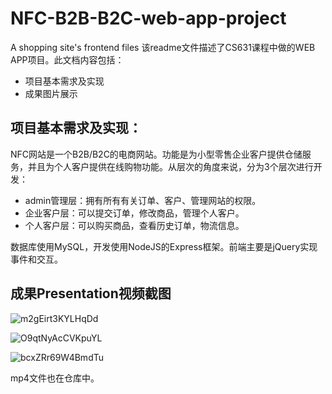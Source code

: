 # NFC-B2B-B2C-web-app-project
A shopping site's frontend files
该readme文件描述了CS631课程中做的WEB APP项目。此文档内容包括：

- 项目基本需求及实现
- 成果图片展示

## 项目基本需求及实现：

NFC网站是一个B2B/B2C的电商网站。功能是为小型零售企业客户提供仓储服务，并且为个人客户提供在线购物功能。从层次的角度来说，分为3个层次进行开发：
- admin管理层：拥有所有有关订单、客户、管理网站的权限。
- 企业客户层：可以提交订单，修改商品，管理个人客户。
- 个人客户层：可以购买商品，查看历史订单，物流信息。

数据库使用MySQL，开发使用NodeJS的Express框架。前端主要是jQuery实现事件和交互。

## 成果Presentation视频截图
![m2gEirt3KYLHqDd](https://i.loli.net/2021/08/17/m2gEirt3KYLHqDd.png)

![O9qtNyAcCVKpuYL](https://i.loli.net/2021/08/17/O9qtNyAcCVKpuYL.png)

![bcxZRr69W4BmdTu](https://i.loli.net/2021/08/17/bcxZRr69W4BmdTu.png)

mp4文件也在仓库中。
